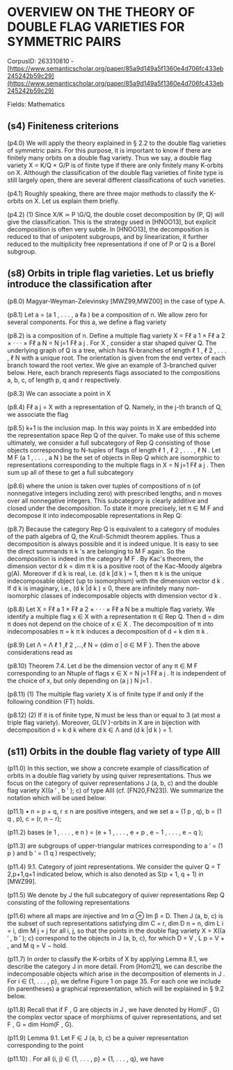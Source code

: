 # OVERVIEW ON THE THEORY OF DOUBLE FLAG VARIETIES FOR SYMMETRIC PAIRS

CorpusID: 263310810 - [https://www.semanticscholar.org/paper/85a9d149a5f1360e4d706fc433eb245242b59c29](https://www.semanticscholar.org/paper/85a9d149a5f1360e4d706fc433eb245242b59c29)

Fields: Mathematics

## (s4) Finiteness criterions
(p4.0) We will apply the theory explained in § 2.2 to the double flag varieties of symmetric pairs. For this purpose, it is important to know if there are finitely many orbits on a double flag variety. Thus we say, a double flag variety X = K/Q × G/P is of finite type if there are only finitely many K-orbits on X. Although the classification of the double flag varieties of finite type is still largely open, there are several different classifications of such varieties.

(p4.1) Roughly speaking, there are three major methods to classify the K-orbits on X. Let us explain them briefly.

(p4.2) (1) Since X/K ≃ P \G/Q, the double coset decomposition by (P, Q) will give the classification. This is the strategy used in [HNOO13], but explicit decomposition is often very subtle. In [HNOO13], the decomposition is reduced to that of unipotent subgroups, and by linearization, it further reduced to the multiplicity free representations if one of P or Q is a Borel subgroup.
## (s8) Orbits in triple flag varieties. Let us briefly introduce the classification after
(p8.0) Magyar-Weyman-Zelevinsky [MWZ99,MWZ00] in the case of type A.

(p8.1) Let a = (a 1 , . . . , a ℓa ) be a composition of n. We allow zero for several components. For this a, we define a flag variety

(p8.2) is a composition of n. Define a multiple flag variety X = Fℓ a 1 × Fℓ a 2 × · · · × Fℓ a N = N j=1 Fℓ a j . For X , consider a star shaped quiver Q. The underlying graph of Q is a tree, which has N-branches of length ℓ 1 , ℓ 2 , . . . , ℓ N with a unique root. The orientation is given from the end vertex of each branch toward the root vertex. We give an example of 3-branched quiver below. Here, each branch represents flags associated to the compositions a, b, c, of length p, q and r respectively.

(p8.3) We can associate a point in X

(p8.4) Fℓ a j = X with a representation of Q. Namely, in the j-th branch of Q, we associate the flag

(p8.5) k+1 is the inclusion map. In this way points in X are embedded into the representation space Rep Q of the quiver. To make use of this scheme ultimately, we consider a full subcategory of Rep Q consisting of those objects corresponding to N-tuples of flags of length ℓ 1 , ℓ 2 , . . . , ℓ N . Let M F (a 1 , . . . , a N ) be the set of objects in Rep Q which are isomorphic to representations corresponding to the multiple flags in X = N j=1 Fℓ a j . Then sum up all of these to get a full subcategory

(p8.6) where the union is taken over tuples of compositions of n (of nonnegative integers including zero) with prescribed lengths, and n moves over all nonnegative integers. This subcategory is clearly additive and closed under the decomposition. To state it more precisely, let π ∈ M F and decompose it into indecomposable representations in Rep Q:

(p8.7) Because the category Rep Q is equivalent to a category of modules of the path algebra of Q, the Krull-Schmidt theorem applies. Thus a decomposition is always possible and it is indeed unique. It is easy to see the direct summands π k 's are belonging to M F again. So the decomposition is indeed in the category M F . By Kac's theorem, the dimension vector d k = dim π k is a positive root of the Kac-Moody algebra g(A). Moreover if d k is real, i.e. (d k |d k ) = 1, then π k is the unique indecomposable object (up to isomorphism) with the dimension vector d k . If d k is imaginary, i.e., (d k |d k ) ≤ 0, there are infinitely many non-isomorphic classes of indecomposable objects with dimension vector d k .

(p8.8) Let X = Fℓ a 1 × Fℓ a 2 × · · · × Fℓ a N be a multiple flag variety. We identify a multiple flag x ∈ X with a representation π ∈ Rep Q. Then d = dim π does not depend on the choice of x ∈ X . The decomposition of π into indecomposables π = k π k induces a decomposition of d = k dim π k .

(p8.9) Let Λ = Λ ℓ 1 ,ℓ 2 ,...,ℓ N = {dim σ | σ ∈ M F }. Then the above considerations read as

(p8.10) Theorem 7.4. Let d be the dimension vector of any π ∈ M F corresponding to an Ntuple of flags x ∈ X = N j=1 Fℓ a j . It is independent of the choice of x, but only depending on (a j ) N j=1 .

(p8.11) (1) The multiple flag variety X is of finite type if and only if the following condition (FT) holds.

(p8.12) (2) If it is of finite type, N must be less than or equal to 3 (at most a triple flag variety). Moreover, GL(V )-orbits in X are in bijection with decomposition d = k d k where d k ∈ Λ and (d k |d k ) = 1.
## (s11) Orbits in the double flag variety of type AIII
(p11.0) In this section, we show a concrete example of classification of orbits in a double flag variety by using quiver representations. Thus we focus on the category of quiver representations J (a, b, c) and the double flag variety X((a ′ , b ′ ); c) of type AIII (cf. [FN20,FN23]). We summarize the notation which will be used below:

(p11.1) • n = p + q, r ≤ n are positive integers, and we set a = (1 p , q), b = (1 q , p), c = (r, n − r);

(p11.2) bases (e 1 , . . . , e n ) = (e + 1 , . . . , e + p , e − 1 , . . . , e − q );

(p11.3) are subgroups of upper-triangular matrices corresponding to a ′ = (1 p ) and b ′ = (1 q ) respectively;

(p11.4) 9.1. Category of joint representations. We consider the quiver Q = T 2,p+1,q+1 indicated below, which is also denoted as S(p + 1, q + 1) in [MWZ99].

(p11.5) We denote by J the full subcategory of quiver representations Rep Q consisting of the following representations

(p11.6) where all maps are injective and Im α ⊕ Im β = D. Then J (a, b, c) is the subset of such representations satisfying dim C = r, dim D n = n, dim L i = i, dim M j = j for all i, j, so that the points in the double flag variety X = X((a ′ , b ′ ); c) correspond to the objects in J (a, b, c), for which D = V , L p = V + , and M q = V − hold.

(p11.7) In order to classify the K-orbits of X by applying Lemma 8.1, we describe the category J in more detail. From [Hom21], we can describe the indecomposable objects which arise in the decomposition of elements in J . For i ∈ {1, . . . , p}, we define  Figure 1 on page 35. For each one we include (in parentheses) a graphical representation, which will be explained in § 9.2 below.

(p11.8) Recall that if F , G are objects in J , we have denoted by Hom(F , G) the complex vector space of morphisms of quiver representations, and set F , G = dim Hom(F , G).

(p11.9) Lemma 9.1. Let F ∈ J (a, b, c) be a quiver representation corresponding to the point

(p11.10) . For all (i, j) ∈ {1, . . . , p} × {1, . . . , q}, we have
